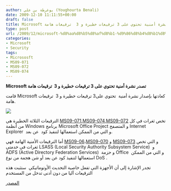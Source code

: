 ```yaml
---
author: يوغرطة بن علي (Youghourta Benali)
date: 2009-12-10 11:11:55+00:00
draft: false
title: Microsoft تصدر نشرة أمنية تحتوي على 3 ترقيعات خطيرة و 3  ترقيعات هامة
type: post
url: /2009/12/microsoft-%d8%aa%d8%b5%d8%af%d8%b1-%d9%86%d8%b4%d8%b1%d8%a9-%d8%a3%d9%85%d9%86%d9%8a%d8%a9-%d8%aa%d8%ad%d8%aa%d9%88%d9%8a-%d8%b9%d9%84%d9%89-3-%d8%aa%d8%b1%d9%82%d9%8a%d8%b9%d8%a7%d8%aa-%d8%ae%d8%b7/
categories:
- Microsoft
- Security
tags:
- Micrososft
- MS09-071
- MS09-072
- MS09-074
---
```


**Microsoft تصدر نشرة أمنية تحتوي على 3 ترقيعات خطيرة و 3  ترقيعات هامة**



قامت Microsoft كعادتها بإصدار نشرة أمنية  تحتوي على3 ترقيعات خطيرة و 3  ترقيعات هامة.

![](http://djug.developpez.com/rsc/patch_tuesday.jpg)


الترقيعات الثلاثة الخطيرة هي [MS09-071](http://www.microsoft.com/technet/security/bulletin/ms09-071.mspx),[MS09-074](http://www.microsoft.com/technet/security/bulletin/ms09-074.mspx),[MS09-072](http://www.microsoft.com/technet/security/bulletin/ms09-072.mspx) تخص ثغرات في كل من أنظمة Windows برنامج Microsoft Office Project و المتصفح Internet Explorer  و التي من الممكن استعمالها لتنفيذ كود  عن بعد.

أما الترقيعات الأمنية الهامة فهي [MS09-06](http://www.microsoft.com/technet/security/bulletin/MS09-069.mspx)،[MS09-070](http://www.microsoft.com/technet/security/bulletin/ms09-070.mspx) و [MS09-073](http://www.microsoft.com/technet/security/bulletin/MS09-073.mspx) و التي تخص ثغرات في خدمتي LSASS (Local Security Authority Subsystem Service)  و ADFS (Active Directory Federation Services)  و حزمة Office  و التي من الممكن استعمالها لتنفيذ كود عن بعد أو شن هجمة من نوع DoS .

تجدر الإشارة إلى أن الأجهزة التي تفعل خاصية التحديث الأوتوماتيكي  ستثبت هذه الترقيعات آليا من دون أدنى تدخل من المستخدم

[المصدر](http://www.microsoft.com/technet/security/bulletin/ms09-dec.mspx)
